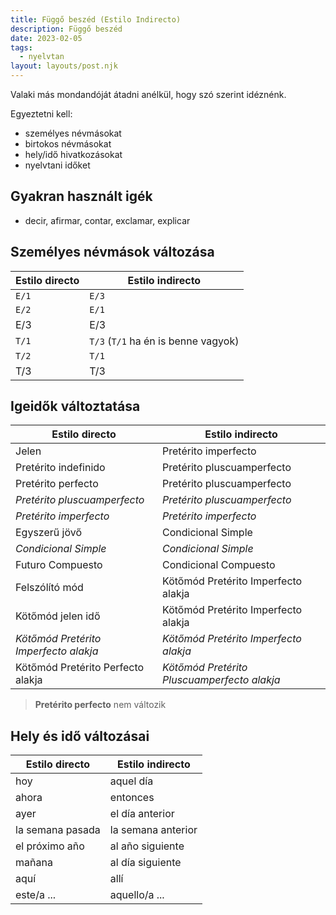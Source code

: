 ```yaml
---
title: Függő beszéd (Estilo Indirecto)
description: Függő beszéd
date: 2023-02-05
tags:
  - nyelvtan
layout: layouts/post.njk
---
```


Valaki más mondandóját átadni anélkül, hogy szó szerint idéznénk.

Egyeztetni kell:

- személyes névmásokat
- birtokos névmásokat
- hely/idő hivatkozásokat
- nyelvtani időket

## Gyakran használt igék

- decir, afirmar, contar, exclamar, explicar

## Személyes névmások változása

Estilo directo|Estilo indirecto
---- | ----
`E/1`|`E/3`
`E/2`|`E/1`
E/3|E/3
`T/1`|`T/3` (`T/1` ha én is benne vagyok)
`T/2`|`T/1`
T/3|T/3

## Igeidők változtatása

Estilo directo|Estilo indirecto
---- | ----
Jelen|Pretérito imperfecto
Pretérito indefinido|Pretérito pluscuamperfecto
Pretérito perfecto|Pretérito pluscuamperfecto
*Pretérito pluscuamperfecto*|*Pretérito pluscuamperfecto*
*Pretérito imperfecto*|*Pretérito imperfecto*
Egyszerű jövő|Condicional Simple
*Condicional Simple*|*Condicional Simple*
Futuro Compuesto|Condicional Compuesto
Felszólító mód|Kötőmód Pretérito Imperfecto alakja
Kötőmód jelen idő|Kötőmód Pretérito Imperfecto alakja
*Kötőmód Pretérito Imperfecto alakja*|*Kötőmód Pretérito Imperfecto alakja*
Kötőmód Pretérito Perfecto alakja|*Kötőmód Pretérito Pluscuamperfecto alakja*

> **Pretérito perfecto** nem változik

## Hely és idő változásai

Estilo directo|Estilo indirecto
---- | ----
hoy|aquel día
ahora|entonces
ayer |el día anterior
la semana pasada|la semana anterior
el próximo año|al año siguiente
mañana|al día siguiente
aquí|allí
este/a ...|aquello/a ...
